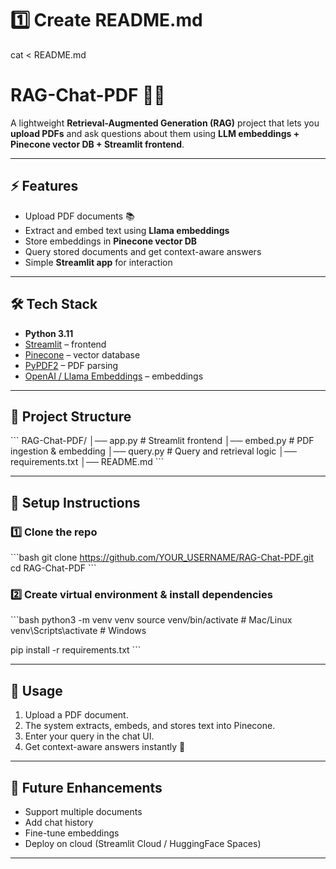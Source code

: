 # 1️⃣ Create README.md
cat <<EOL > README.md
# RAG-Chat-PDF 📄💬

A lightweight **Retrieval-Augmented Generation (RAG)** project that lets you **upload PDFs** and ask questions about them using **LLM embeddings + Pinecone vector DB + Streamlit frontend**.

---

## ⚡ Features
- Upload PDF documents 📚
- Extract and embed text using **Llama embeddings**
- Store embeddings in **Pinecone vector DB**
- Query stored documents and get context-aware answers
- Simple **Streamlit app** for interaction

---

## 🛠️ Tech Stack
- **Python 3.11**
- [Streamlit](https://streamlit.io/) – frontend
- [Pinecone](https://www.pinecone.io/) – vector database
- [PyPDF2](https://pypi.org/project/PyPDF2/) – PDF parsing
- [OpenAI / Llama Embeddings](https://platform.openai.com/) – embeddings

---

## 📂 Project Structure
\`\`\`
RAG-Chat-PDF/
│── app.py          # Streamlit frontend
│── embed.py        # PDF ingestion & embedding
│── query.py        # Query and retrieval logic
│── requirements.txt
│── README.md
\`\`\`

---

## 🚀 Setup Instructions

### 1️⃣ Clone the repo
\`\`\`bash
git clone https://github.com/YOUR_USERNAME/RAG-Chat-PDF.git
cd RAG-Chat-PDF
\`\`\`

### 2️⃣ Create virtual environment & install dependencies
\`\`\`bash
python3 -m venv venv
source venv/bin/activate   # Mac/Linux
venv\\Scripts\\activate    # Windows

pip install -r requirements.txt
\`\`\`

---

## 📌 Usage
1. Upload a PDF document.
2. The system extracts, embeds, and stores text into Pinecone.
3. Enter your query in the chat UI.
4. Get context-aware answers instantly 🎯

---

## 🌟 Future Enhancements
- Support multiple documents
- Add chat history
- Fine-tune embeddings
- Deploy on cloud (Streamlit Cloud / HuggingFace Spaces)

---

